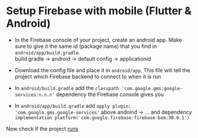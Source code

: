 # Setup Firebase with mobile (Flutter & Android)

* In the Firebase console of your project, create an android app. Make sure to give it the same id (package name) that you find in `android/app/build.gradle`.\
build.gradle -> android -> default config -> applicationid

* Download the config file and place it in `android/app`. This file will tell the project which Firebase backend to connect to when it is run

* In `android/build.gradle` add the `classpath 'com.google.gms:google-services:n.n.n'` dependency the Firebase console gives you

* In `android/app/build.gradle` add `apply plugin: 'com.google.gms.google-services'` above andoind -> ... and dependency `implementation platform('com.google.firebase:firebase-bom:30.0.1')`

Now check if the project [runs](./../../Mobile/Flutter/VSCode.md#run-emilator)